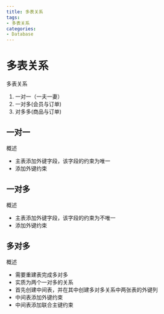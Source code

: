 ```yaml
---
title: 多表关系
tags: 
- 多表关系
categories: 
- Database
---
```


# 多表关系
多表关系
1. 一对一（一夫一妻）
2. 一对多(会员与订单)
3. 对多多(商品与订单) 

## 一对一

概述
- 主表添加外键字段，该字段的约束为唯一
- 添加外键约束

## 一对多

概述
- 主表添加外键字段，该字段的约束为不唯一
- 添加外键约束

## 多对多

概述
- 需要重建表完成多对多
- 实质为两个一对多的关系
- 首先创建中间表，并在其中创建多对多关系中两张表的外键列
- 中间表添加外键约束
- 中间表添加联合主键约束
